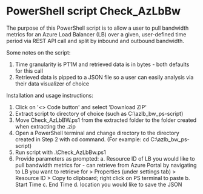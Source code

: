 # PowerShell script Check_AzLbBw
The purpose of this PowerShell script is to allow a user to pull bandwidth metrics for an Azure Load Balancer (LB) over a given, user-defined time period via REST API call and split by inbound and outbound bandwidth.

Some notes on the script:
1. Time granularity is PT1M and retrieved data is in bytes - both defaults for this call
2. Retrieved data is pipped to a JSON file so a user can easily analysis via their data visualizer of choice

Installation and usage instructions:
1. Click on '<> Code button' and select 'Download ZIP'
2. Extract script to directory of choice (such as C:\azlb_bw_ps-script)
3. Move Check_AzLbBW.ps1 from the extracted folder to the folder created when extracting the .zip
4. Open a PowerShell terminal and change directory to the directory created in Step 2 with cd command. (For example: cd C:\azlb_bw_ps-script)
5. Run script with .\Check_AzLbBw.ps1
6. Provide parameters as prompted:
    a. Resource ID of LB you would like to pull bandwidth metrics for - can retrieve from Azure Portal by navigating to LB you want to retrieve for > Properties (under settings tab) > Resource ID > Copy to clipboard; right click on PS terminal to paste
    b. Start Time
    c. End Time
    d. location you would like to save the JSON